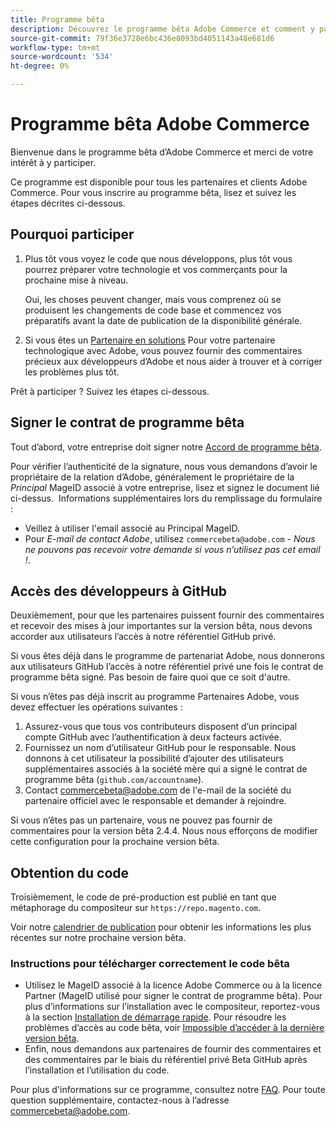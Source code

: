 ```yaml
---
title: Programme bêta
description: Découvrez le programme bêta Adobe Commerce et comment y participer.
source-git-commit: 79f36e3728e6bc436e8093bd4051143a48e681d6
workflow-type: tm+mt
source-wordcount: '534'
ht-degree: 0%

---
```



# Programme bêta Adobe Commerce

Bienvenue dans le programme bêta d’Adobe Commerce et merci de votre intérêt à y participer.

Ce programme est disponible pour tous les partenaires et clients Adobe Commerce.
Pour vous inscrire au programme bêta, lisez et suivez les étapes décrites ci-dessous.

## Pourquoi participer

1. Plus tôt vous voyez le code que nous développons, plus tôt vous pourrez préparer votre technologie et vos commerçants pour la prochaine mise à niveau.

   Oui, les choses peuvent changer, mais vous comprenez où se produisent les changements de code base et commencez vos préparatifs avant la date de publication de la disponibilité générale.

1. Si vous êtes un [Partenaire en solutions](https://developer.adobe.com/commerce/contributor/community/contribution-programs/) Pour votre partenaire technologique avec Adobe, vous pouvez fournir des commentaires précieux aux développeurs d’Adobe et nous aider à trouver et à corriger les problèmes plus tôt.

Prêt à participer ? Suivez les étapes ci-dessous.

## Signer le contrat de programme bêta

Tout d’abord, votre entreprise doit signer notre [Accord de programme bêta](https://experiencecloudpanel.adobe.com/c/a/6hxAOc9DD1vCx2tg1jBKGB).

Pour vérifier l’authenticité de la signature, nous vous demandons d’avoir le propriétaire de la relation d’Adobe, généralement le propriétaire de la _Principal_ MageID associé à votre entreprise, lisez et signez le document lié ci-dessus. &#x200B;
Informations supplémentaires lors du remplissage du formulaire :

- Veillez à utiliser l&#39;email associé au Principal MageID.
- Pour _E-mail de contact Adobe_, utilisez `commercebeta@adobe.com` - _Nous ne pouvons pas recevoir votre demande si vous n’utilisez pas cet email !_.

## Accès des développeurs à GitHub

Deuxièmement, pour que les partenaires puissent fournir des commentaires et recevoir des mises à jour importantes sur la version bêta, nous devons accorder aux utilisateurs l’accès à notre référentiel GitHub privé.

Si vous êtes déjà dans le programme de partenariat Adobe, nous donnerons aux utilisateurs GitHub l’accès à notre référentiel privé une fois le contrat de programme bêta signé. Pas besoin de faire quoi que ce soit d&#39;autre.

Si vous n’êtes pas déjà inscrit au programme Partenaires Adobe, vous devez effectuer les opérations suivantes :

1. Assurez-vous que tous vos contributeurs disposent d’un principal compte GitHub avec l’authentification à deux facteurs activée.
1. Fournissez un nom d’utilisateur GitHub pour le responsable. Nous donnons à cet utilisateur la possibilité d’ajouter des utilisateurs supplémentaires associés à la société mère qui a signé le contrat de programme bêta (`github.com/accountname`).
1. Contact <commercebeta@adobe.com> de l&#39;e-mail de la société du partenaire officiel avec le responsable et demander à rejoindre.

Si vous n’êtes pas un partenaire, vous ne pouvez pas fournir de commentaires pour la version bêta 2.4.4. Nous nous efforçons de modifier cette configuration pour la prochaine version bêta.

## Obtention du code

Troisièmement, le code de pré-production est publié en tant que métaphorage du compositeur sur `https://repo.magento.com`.

Voir notre [calendrier de publication](schedule.md) pour obtenir les informations les plus récentes sur notre prochaine version bêta.

### Instructions pour télécharger correctement le code bêta

- Utilisez le MageID associé à la licence Adobe Commerce ou à la licence Partner (MageID utilisé pour signer le contrat de programme bêta).
Pour plus d’informations sur l’installation avec le compositeur, reportez-vous à la section [Installation de démarrage rapide](../installation/composer.md).
Pour résoudre les problèmes d’accès au code bêta, voir [Impossible d’accéder à la dernière version bêta](https://support.magento.com/hc/en-us/articles/360048169471).
- Enfin, nous demandons aux partenaires de fournir des commentaires et des commentaires par le biais du référentiel privé Beta GitHub après l’installation et l’utilisation du code.

Pour plus d&#39;informations sur ce programme, consultez notre [FAQ](https://fieldreadiness-adobe.highspot.com/items/5e5e6b8fc714332f32a7cd96?lfrm=rhp.0). Pour toute question supplémentaire, contactez-nous à l’adresse <commercebeta@adobe.com>.
